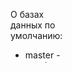 <svg width="100" height="100" xmlns="http://www.w3.org/2000/svg">
<foreignObject width="100" height="100">
    <div xmlns="http://www.w3.org/1999/xhtml">
        <p>
            О базах данных по умолчанию:
        </p>
        <ul>
            <li>
<p>
                master - это база данных по умолчанию. В ней хранятся все системные таблицы.
Никто кроме системы не может иметь доступ к этой базе данных.
Соответственно, в ней нельзя создавать таблицы, хранить данные и т.д.
</p>

</li>
<li>
<p>
                model - это база данных по умолчанию. 
На основе этой базы данных создаются все новые базы данных.
</li>
<li>
<p>
                tempdb - это база данных по умолчанию.
В ней хранятся все временные таблицы.
</p>
</li>
<li>
<p>
                msdb - это база данных по умолчанию.
В ней хранятся все системные таблицы, которые относятся к SQL Server Agent.
</p>
</li>
        </ul>
    </div>

</foreignObject>
</svg>